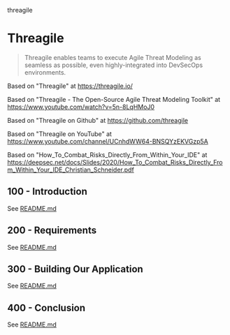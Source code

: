 threagile
# Threagile

> Threagile enables teams to execute Agile Threat Modeling as seamless as possible, even highly-integrated into DevSecOps environments.

Based on "Threagile" at https://threagile.io/

Based on "Threagile - The Open-Source Agile Threat Modeling Toolkit" at https://www.youtube.com/watch?v=5n-8LqHMoJ0

Based on "Threagile on Github" at https://github.com/threagile

Based on "Threagile on YouTube" at https://www.youtube.com/channel/UCnhdWW64-BNSQYzEKVGzp5A

Based on "How_To_Combat_Risks_Directly_From_Within_Your_IDE" at https://deepsec.net/docs/Slides/2020/How_To_Combat_Risks_Directly_From_Within_Your_IDE_Christian_Schneider.pdf

## 100 - Introduction

See [README.md](./100/README.md)

## 200 - Requirements

See [README.md](./200/README.md)

## 300 - Building Our Application

See [README.md](./300/README.md)

## 400 - Conclusion

See [README.md](./400/README.md)
